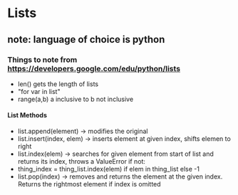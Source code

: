 # Lists

## **note: language of choice is python**

### Things to note from https://developers.google.com/edu/python/lists

- len() gets the length of lists
- "for var in list"
- range(a,b) a inclusive to b not inclusive

#### List Methods

- list.append(element) -> modifies the original
- list.insert(index, elem) -> inserts element at given index, shifts elemen to right
- list.index(elem) -> searches for given element from start of list and returns its index, throws a ValueError if not:
- thing_index = thing_list.index(elem) if elem in thing_list else -1
- list.pop(index) -> removes and returns the element at the given index. Returns the rightmost element if index is omitted 
